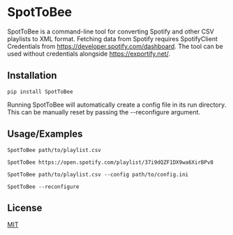 # SpotToBee
SpotToBee is a command-line tool for converting Spotify and other CSV playlists to XML format. Fetching data from Spotify requires SpotifyClient Credentials from https://developer.spotify.com/dashboard. The tool can be used without credentials alongside https://exportify.net/. 

## Installation

    pip install SpotToBee

Running SpotToBee will automatically create a config file in its run directory. This can be manually reset by passing the --reconfigure argument.
## Usage/Examples

    SpotToBee path/to/playlist.csv

    SpotToBee https://open.spotify.com/playlist/37i9dQZF1DX9wa6XirBPv8

    SpotToBee path/to/playlist.csv --config path/to/config.ini

    SpotToBee --reconfigure

## License

[MIT](https://choosealicense.com/licenses/mit/)

